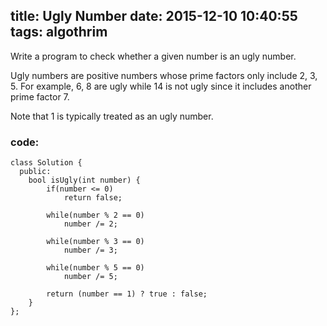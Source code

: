 title: Ugly Number
date: 2015-12-10 10:40:55
tags: algothrim
---


 Write a program to check whether a given number is an ugly number.

Ugly numbers are positive numbers whose prime factors only include 2, 3, 5. For example, 6, 8 are ugly while 14 is not ugly since it includes another prime factor 7.

Note that 1 is typically treated as an ugly number. 


### code:
```cplusplus
class Solution {
  public:
    bool isUgly(int number) {
        if(number <= 0)
            return false;
        
        while(number % 2 == 0)
            number /= 2;
    
        while(number % 3 == 0)
            number /= 3;
    
        while(number % 5 == 0)
            number /= 5;
    
        return (number == 1) ? true : false;
    }
};
```
